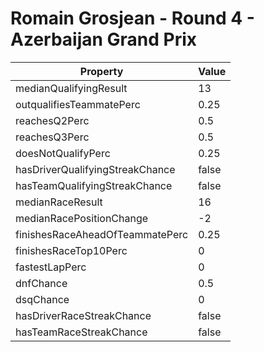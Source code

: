 # Romain Grosjean - Round 4 - Azerbaijan Grand Prix
Property | Value
--- | ---
medianQualifyingResult | 13
outqualifiesTeammatePerc | 0.25
reachesQ2Perc | 0.5
reachesQ3Perc | 0.5
doesNotQualifyPerc | 0.25
hasDriverQualifyingStreakChance | false
hasTeamQualifyingStreakChance | false
medianRaceResult | 16
medianRacePositionChange | -2
finishesRaceAheadOfTeammatePerc | 0.25
finishesRaceTop10Perc | 0
fastestLapPerc | 0
dnfChance | 0.5
dsqChance | 0
hasDriverRaceStreakChance | false
hasTeamRaceStreakChance | false
